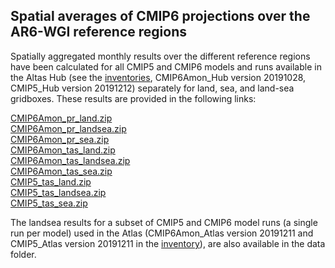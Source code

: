 ## Spatial averages of CMIP6 projections over the AR6-WGI reference regions

Spatially aggregated monthly results over the different reference regions have been calculated for all CMIP5 and CMIP6 models and runs available in the Altas Hub (see the [inventories](https://github.com/SantanderMetGroup/IPCC-Atlas/tree/devel/AtlasHub-inventory/Hub), CMIP6Amon_Hub version 20191028, CMIP5_Hub version 20191212) separately for land, sea, and land-sea gridboxes. These results are provided in the following links:

[CMIP6Amon_pr_land.zip](http://meteo.unican.es/work/IPCC_Atlas/regional_means/CMIP6Amon_pr_land.zip)\
[CMIP6Amon_pr_landsea.zip](http://meteo.unican.es/work/IPCC_Atlas/regional_means/CMIP6Amon_pr_landsea.zip)\
[CMIP6Amon_pr_sea.zip](http://meteo.unican.es/work/IPCC_Atlas/regional_means/CMIP6Amon_pr_sea.zip)\
[CMIP6Amon_tas_land.zip](http://meteo.unican.es/work/IPCC_Atlas/regional_means/CMIP6Amon_tas_land.zip)\
[CMIP6Amon_tas_landsea.zip](http://meteo.unican.es/work/IPCC_Atlas/regional_means/CMIP6Amon_tas_landsea.zip)\
[CMIP6Amon_tas_sea.zip](http://meteo.unican.es/work/IPCC_Atlas/regional_means/CMIP6Amon_tas_sea.zip)\
[CMIP5_tas_land.zip](http://meteo.unican.es/work/IPCC_Atlas/regional_means/CMIP5_tas_land.zip)\
[CMIP5_tas_landsea.zip](http://meteo.unican.es/work/IPCC_Atlas/regional_means/CMIP5_tas_landsea.zip)\
[CMIP5_tas_sea.zip](http://meteo.unican.es/work/IPCC_Atlas/regional_means/CMIP5_tas_sea.zip)

The landsea results for a subset of CMIP5 and CMIP6 model runs (a single run per model) used in the Atlas (CMIP6Amon_Atlas version 20191211 and CMIP5_Atlas version 20191211 in the [inventory](https://github.com/SantanderMetGroup/IPCC-Atlas/tree/devel/AtlasHub-inventory)), are also available in the data folder.

